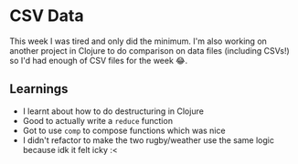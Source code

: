 CSV Data
===

This week I was tired and only did the minimum. I'm also working on another project in Clojure to do comparison on data files (including CSVs!) so I'd had enough of CSV files for the week 😂.

Learnings
---

- I learnt about how to do destructuring in Clojure
- Good to actually write a `reduce` function
- Got to use `comp` to compose functions which was nice
- I didn't refactor to make the two rugby/weather use the same logic because idk it felt icky :<
